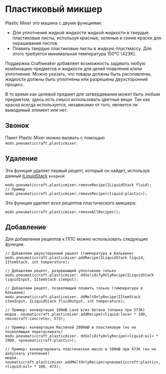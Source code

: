 # Пластиковый микшер

Plastic Mixer это машина с двумя функциями:

* Для уплотнения жидкой жидкости жидкой жидкости в твердые пластиковые листы, используя красные, зеленые и синие краски для окрашивания листов.
* Плавить твердые пластиковые листы в жидкую пластмассу. Для этого требуется минимальная температура 150°С (423K).

Поддержка Craftweaker добавляет возможность задавать любую комбинацию предметов и жидкости для целей плавления и/или уплотнения. Можно указать, что товары должны быть расплавлены, жидкости должны быть уплотнены или разрешены двухсторонний процесс.

В то время как целевой предмет для затвердевания может быть любым предметом, здесь есть смысл использовать цветные вещи. Так как краска всегда используется, независимо от того, является ли выводимый элемент или нет.

## Звонок

Пакет Plastic Mixer можно вызвать с помощью `mods.pneumaticcraft.plasticmixer`.

## Удаление

Эта функция удаляет первый рецепт, который он найдет, используя данный [ILiquidStack](/Vanilla/Liquids/ILiquidStack/) `входной`:

```zenscript
mods.pneumaticcraft.plasticmixer.removeRecipe(ILiquidStack fluid);
// Пример
mods.pneumaticcraft.plasticmixer.removeRecipe(<liquid:plastic>);
```

Эта функция удаляет *всех* рецептов пластического микшера:

```zenscript
mods.pneumaticcraft.plasticmixer.removeAllRecipes();
```

## Добавление

Для добавления рецептов к ППС можно использовать следующие функции:

```zenscript
// Добавляем двухсторонний рецепт (температура в Кельвине)
mods.pneumaticcraft.plasticmixer.addRecipe(ILiquidStack liquid, IItemStack, int temperature);

// Добавляем рецепт, разрешающий уплотнение только
mods.pneumaticcraft.plasticmixer. ddSolidifyOnlyRecipe(ILiquidStack liquidInput, IItemStack itemput);

// Добавляем рецепт, позволяющий плавить только (температура в Кельвине)
mods.pneumaticcraft.plasticmixer. ddMeltOnlyRecipe(IItemStack itemInput, ILiquidStack fluidOutput, int temperature);

// Пример: конвертация 100mB Lava в/из бетона (плавка при 573K)
модов. neumaticcraft.plasticmixer.addRecipe(<liquid:lava> * 100, <minecraft:concrete>, 573);

// Пример: конвертация Масляной 2000mB в пластиковую (но не позволяющая перетаскивать)
mods.pneumaticcraft.plasticmixer. ddSolidifyOnlyRecipe(<liquid:oil> * 2000, <pneumaticcraft:plastic>);

// Пример: конвертировать пластическое масло в 100mB при 473K (но не допускать утепления)
модов. neumaticcraft.plasticmixer.addMeltOnlyRecipe(<pneumaticcraft:plastic>, <liquid:oil> * 100, 473);
```